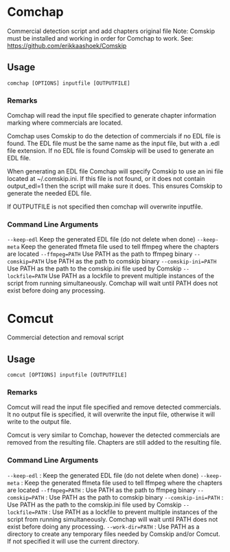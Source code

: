 # Comchap
Commercial detection script and add chapters original file
Note: Comskip must be installed and working in order for Comchap to work.  See: https://github.com/erikkaashoek/Comskip

## Usage
`comchap [OPTIONS] inputfile [OUTPUTFILE]`

### Remarks
Comchap will read the input file specified to generate chapter information marking where commercials are located.

Comchap uses Comskip to do the detection of commercials if no EDL file is found.  The EDL file must be the same name as the input file, but with a .edl file extension.  If no EDL file is found Comskip will be used to generate an EDL file.

When generating an EDL file Comchap will specify Comskip to use an ini file located at ~/.comskip.ini.  If this file is not found, or it does not contain output_edl=1 then the script will make sure it does.  This ensures Comskip to generate the needed EDL file.

If OUTPUTFILE is not specified then comchap will overwrite inputfile.

### Command Line Arguments
  `--keep-edl`           Keep the generated EDL file (do not delete when done)
  `--keep-meta`          Keep the generated ffmeta file used to tell ffmpeg where the chapters are located
  `--ffmpeg=PATH`        Use PATH as the path to ffmpeg binary
  `--comskip=PATH`       Use PATH as the path to comskip binary
  `--comskip-ini=PATH`   Use PATH as the path to the comskip.ini file used by Comskip
  `--lockfile=PATH`      Use PATH as a lockfile to prevent multiple instances of the script from running simultaneously.
                           Comchap will wait until PATH does not exist before doing any processing.

# Comcut
Commercial detection and removal script

## Usage
`comcut [OPTIONS] inputfile [OUTPUTFILE]`

### Remarks
Comcut will read the input file specified and remove detected commercials.  It no output file is specified, it will overwrite the input file, otherwise it will write to the output file.

Comcut is very similar to Comchap, however the detected commercials are removed from the resulting file.  Chapters are still added to the resulting file.

### Command Line Arguments
`--keep-edl`
:  Keep the generated EDL file (do not delete when done)
`--keep-meta`
:  Keep the generated ffmeta file used to tell ffmpeg where the chapters are located
`--ffmpeg=PATH`
:  Use PATH as the path to ffmpeg binary
`--comskip=PATH`
:  Use PATH as the path to comskip binary
`--comskip-ini=PATH`
:  Use PATH as the path to the comskip.ini file used by Comskip
`--lockfile=PATH`
:  Use PATH as a lockfile to prevent multiple instances of the script from running simultaneously.  Comchap will wait until PATH does not exist before doing any processing.
`--work-dir=PATH`
:  Use PATH as a directory to create any temporary files needed by Comskip and/or Comcut.  If not specified it will use the current directory.
